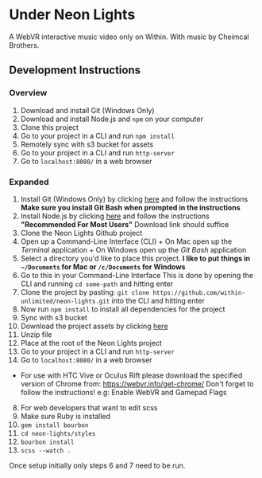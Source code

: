 # Under Neon Lights
A WebVR interactive music video only on Within. With music by Cheimcal Brothers.

## Development Instructions

### Overview

1. Download and install Git (Windows Only)
2. Download and install Node.js and `npm` on your computer
3. Clone this project
4. Go to your project in a CLI and run `npm install`
5. Remotely sync with s3 bucket for assets
6. Go to your project in a CLI and run `http-server`
7. Go to `localhost:8080/` in a web browser

### Expanded

1. Install Git (Windows Only) by clicking [here](https://git-for-windows.github.io/) and follow the instructions
  __Make sure you install Git Bash when prompted in the instructions__
2. Install Node.js by clicking [here](https://nodejs.org/en/) and follow the instructions
  __"Recommended For Most Users"__ Download link should suffice
3. Clone the Neon Lights Github project
  1. Open up a Command-Line Interface (CLI)
    + On Mac open up the *Terminal* application
    + On Windows open up the *Git Bash* application
  2. Select a directory you'd like to place this project.
    __I like to put things in `~/Documents` for Mac or `/c/Documents` for Windows__
  3. Go to this in your Command-Line Interface
    This is done by opening the CLI and running `cd some-path` and hitting enter
  4. Clone the project by pasting: `git clone https://github.com/within-unlimited/neon-lights.git` into the CLI and hitting enter
4. Now run `npm install` to install all dependencies for the project
5. Sync with s3 bucket
  1. Download the project assets by clicking [here](http://media-dev.vrse.com/NEON_LIGHTS/assets/assets.zip)
  2. Unzip file
  3. Place at the root of the Neon Lights project
6. Go to your project in a CLI and run `http-server`
7. Go to `localhost:8080/` in a web browser
  + For use with HTC Vive or Oculus Rift please download the specified version of Chrome from: https://webvr.info/get-chrome/
    Don't forget to follow the instructions! e.g: Enable WebVR and Gamepad Flags
8. For web developers that want to edit scss
  1. Make sure Ruby is installed
  2. `gem install bourbon`
  3. `cd neon-lights/styles`
  4. `bourbon install`
  5. `scss --watch .`

Once setup initially only steps 6 and 7 need to be run.